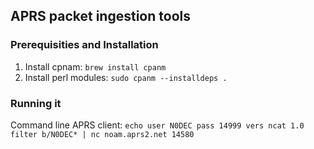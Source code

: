 ## APRS packet ingestion tools

### Prerequisities and Installation
1. Install cpnam: `brew install cpanm`
2. Install perl modules: `sudo cpanm --installdeps .`


### Running it

Command line APRS client:
`echo user N0DEC pass 14999 vers ncat 1.0 filter b/N0DEC* | nc noam.aprs2.net 14580`
